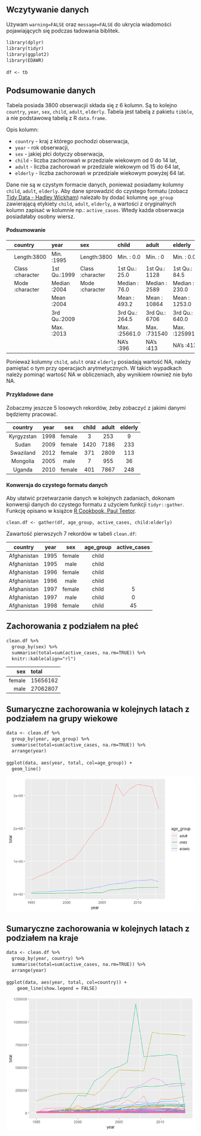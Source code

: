 <!-- [Zadanie](http://www.cs.put.poznan.pl/alabijak/emd/04_Powtarzalne_eksperymenty.html#/37) -->

Wczytywanie danych
------------------

Używam `warning=FALSE` oraz `message=FALSE` do ukrycia wiadomości
pojawiających się podczas ładowania biblitek.

    library(dplyr)
    library(tidyr)
    library(ggplot2)
    library(EDAWR)

    df <- tb

Podsumowanie danych
-------------------

Tabela posiada 3800 obserwacjii składa się z 6 kolumn. Są to kolejno
`country`, `year`, `sex`, `child`, `adult`, `elderly`. Tabela jest
tabelą z pakietu `tibble`, a nie podstawową tabelą z R `data.frame`.

Opis kolumn:

-   `country` - kraj z którego pochodzi obserwacja,
-   `year` - rok obserwacji,
-   `sex` - jakiej płci dotyczy obserwacja,
-   `child` - liczba zachorowań w przedziale wiekowym od 0 do 14 lat,
-   `adult` - liczba zachorowań w przedziale wiekowym od 15 do 64 lat,
-   `elderly` - liczba zachorowań w przedziale wiekowym powyżej 64 lat.

Dane nie są w czystym formacie danych, ponieważ posiadamy kolumny
`child`, `adult`, `elderly`. Aby dane sprowadzić do czystego formatu
(zobacz [Tidy Data - Hadley
Wickham](https://vita.had.co.nz/papers/tidy-data.pdf)) należało by dodać
kolumnę `age_group` zawierającą etykiety `child`, `adult`, `elderly`, a
wartości z oryginalnych kolumn zapisać w kolumnie np.: `active_cases`.
Wtedy każda obserwacja posiadałaby osobny wiersz.

#### Podsumowanie

<table style="width:100%;">
<colgroup>
<col style="width: 3%" />
<col style="width: 17%" />
<col style="width: 13%" />
<col style="width: 17%" />
<col style="width: 16%" />
<col style="width: 15%" />
<col style="width: 17%" />
</colgroup>
<thead>
<tr class="header">
<th style="text-align: left;"></th>
<th style="text-align: left;">country</th>
<th style="text-align: left;">year</th>
<th style="text-align: left;">sex</th>
<th style="text-align: left;">child</th>
<th style="text-align: left;">adult</th>
<th style="text-align: left;">elderly</th>
</tr>
</thead>
<tbody>
<tr class="odd">
<td style="text-align: left;"></td>
<td style="text-align: left;">Length:3800</td>
<td style="text-align: left;">Min. :1995</td>
<td style="text-align: left;">Length:3800</td>
<td style="text-align: left;">Min. : 0.0</td>
<td style="text-align: left;">Min. : 0</td>
<td style="text-align: left;">Min. : 0.0</td>
</tr>
<tr class="even">
<td style="text-align: left;"></td>
<td style="text-align: left;">Class :character</td>
<td style="text-align: left;">1st Qu.:1999</td>
<td style="text-align: left;">Class :character</td>
<td style="text-align: left;">1st Qu.: 25.0</td>
<td style="text-align: left;">1st Qu.: 1128</td>
<td style="text-align: left;">1st Qu.: 84.5</td>
</tr>
<tr class="odd">
<td style="text-align: left;"></td>
<td style="text-align: left;">Mode :character</td>
<td style="text-align: left;">Median :2004</td>
<td style="text-align: left;">Mode :character</td>
<td style="text-align: left;">Median : 76.0</td>
<td style="text-align: left;">Median : 2589</td>
<td style="text-align: left;">Median : 230.0</td>
</tr>
<tr class="even">
<td style="text-align: left;"></td>
<td style="text-align: left;"></td>
<td style="text-align: left;">Mean :2004</td>
<td style="text-align: left;"></td>
<td style="text-align: left;">Mean : 493.2</td>
<td style="text-align: left;">Mean : 10864</td>
<td style="text-align: left;">Mean : 1253.0</td>
</tr>
<tr class="odd">
<td style="text-align: left;"></td>
<td style="text-align: left;"></td>
<td style="text-align: left;">3rd Qu.:2009</td>
<td style="text-align: left;"></td>
<td style="text-align: left;">3rd Qu.: 264.5</td>
<td style="text-align: left;">3rd Qu.: 6706</td>
<td style="text-align: left;">3rd Qu.: 640.0</td>
</tr>
<tr class="even">
<td style="text-align: left;"></td>
<td style="text-align: left;"></td>
<td style="text-align: left;">Max. :2013</td>
<td style="text-align: left;"></td>
<td style="text-align: left;">Max. :25661.0</td>
<td style="text-align: left;">Max. :731540</td>
<td style="text-align: left;">Max. :125991.0</td>
</tr>
<tr class="odd">
<td style="text-align: left;"></td>
<td style="text-align: left;"></td>
<td style="text-align: left;"></td>
<td style="text-align: left;"></td>
<td style="text-align: left;">NA’s :396</td>
<td style="text-align: left;">NA’s :413</td>
<td style="text-align: left;">NA’s :413</td>
</tr>
</tbody>
</table>

Ponieważ kolumny `child`, `adult` oraz `elderly` posiadają wartość NA,
należy pamiętać o tym przy operacjach arytmetycznych. W takich wypadkach
należy pominąć wartość NA w obliczeniach, aby wynikiem również nie było
NA.

#### Przykładowe dane

Zobaczmy jeszcze 5 losowych rekordów, żeby zobaczyć z jakimi danymi
będziemy pracować.

<table>
<thead>
<tr class="header">
<th style="text-align: center;">country</th>
<th style="text-align: center;">year</th>
<th style="text-align: center;">sex</th>
<th style="text-align: center;">child</th>
<th style="text-align: center;">adult</th>
<th style="text-align: center;">elderly</th>
</tr>
</thead>
<tbody>
<tr class="odd">
<td style="text-align: center;">Kyrgyzstan</td>
<td style="text-align: center;">1998</td>
<td style="text-align: center;">female</td>
<td style="text-align: center;">3</td>
<td style="text-align: center;">253</td>
<td style="text-align: center;">9</td>
</tr>
<tr class="even">
<td style="text-align: center;">Sudan</td>
<td style="text-align: center;">2009</td>
<td style="text-align: center;">female</td>
<td style="text-align: center;">1420</td>
<td style="text-align: center;">7186</td>
<td style="text-align: center;">233</td>
</tr>
<tr class="odd">
<td style="text-align: center;">Swaziland</td>
<td style="text-align: center;">2012</td>
<td style="text-align: center;">female</td>
<td style="text-align: center;">371</td>
<td style="text-align: center;">2809</td>
<td style="text-align: center;">113</td>
</tr>
<tr class="even">
<td style="text-align: center;">Mongolia</td>
<td style="text-align: center;">2005</td>
<td style="text-align: center;">male</td>
<td style="text-align: center;">7</td>
<td style="text-align: center;">955</td>
<td style="text-align: center;">36</td>
</tr>
<tr class="odd">
<td style="text-align: center;">Uganda</td>
<td style="text-align: center;">2010</td>
<td style="text-align: center;">female</td>
<td style="text-align: center;">401</td>
<td style="text-align: center;">7867</td>
<td style="text-align: center;">248</td>
</tr>
</tbody>
</table>

#### Konwersja do czystego formatu danych

Aby ułatwić przetwarzanie danych w kolejnych zadaniach, dokonam
konwersji danych do czystego formatu z użyciem funkcji `tidyr::gather`.
Funkcję opisano w książce [R Cookbook, Paul
Teetor](http://www.cookbook-r.com/Manipulating_data/Converting_data_between_wide_and_long_format/).

    clean.df <- gather(df, age_group, active_cases, child:elderly)

Zawartość pierwszych 7 rekordów w tabeli `clean.df`:

<table>
<thead>
<tr class="header">
<th style="text-align: center;">country</th>
<th style="text-align: center;">year</th>
<th style="text-align: center;">sex</th>
<th style="text-align: center;">age_group</th>
<th style="text-align: center;">active_cases</th>
</tr>
</thead>
<tbody>
<tr class="odd">
<td style="text-align: center;">Afghanistan</td>
<td style="text-align: center;">1995</td>
<td style="text-align: center;">female</td>
<td style="text-align: center;">child</td>
<td style="text-align: center;"></td>
</tr>
<tr class="even">
<td style="text-align: center;">Afghanistan</td>
<td style="text-align: center;">1995</td>
<td style="text-align: center;">male</td>
<td style="text-align: center;">child</td>
<td style="text-align: center;"></td>
</tr>
<tr class="odd">
<td style="text-align: center;">Afghanistan</td>
<td style="text-align: center;">1996</td>
<td style="text-align: center;">female</td>
<td style="text-align: center;">child</td>
<td style="text-align: center;"></td>
</tr>
<tr class="even">
<td style="text-align: center;">Afghanistan</td>
<td style="text-align: center;">1996</td>
<td style="text-align: center;">male</td>
<td style="text-align: center;">child</td>
<td style="text-align: center;"></td>
</tr>
<tr class="odd">
<td style="text-align: center;">Afghanistan</td>
<td style="text-align: center;">1997</td>
<td style="text-align: center;">female</td>
<td style="text-align: center;">child</td>
<td style="text-align: center;">5</td>
</tr>
<tr class="even">
<td style="text-align: center;">Afghanistan</td>
<td style="text-align: center;">1997</td>
<td style="text-align: center;">male</td>
<td style="text-align: center;">child</td>
<td style="text-align: center;">0</td>
</tr>
<tr class="odd">
<td style="text-align: center;">Afghanistan</td>
<td style="text-align: center;">1998</td>
<td style="text-align: center;">female</td>
<td style="text-align: center;">child</td>
<td style="text-align: center;">45</td>
</tr>
</tbody>
</table>

Zachorowania z podziałem na płeć
--------------------------------

    clean.df %>%
      group_by(sex) %>%
      summarise(total=sum(active_cases, na.rm=TRUE)) %>%
      knitr::kable(align="rl")

<table>
<thead>
<tr class="header">
<th style="text-align: right;">sex</th>
<th style="text-align: left;">total</th>
</tr>
</thead>
<tbody>
<tr class="odd">
<td style="text-align: right;">female</td>
<td style="text-align: left;">15656162</td>
</tr>
<tr class="even">
<td style="text-align: right;">male</td>
<td style="text-align: left;">27062807</td>
</tr>
</tbody>
</table>

Sumaryczne zachorowania w kolejnych latach z podziałem na grupy wiekowe
-----------------------------------------------------------------------

    data <- clean.df %>%
      group_by(year, age_group) %>%
      summarise(total=sum(active_cases, na.rm=TRUE)) %>%
      arrange(year)

    ggplot(data, aes(year, total, col=age_group)) +
      geom_line()

![](ex1_files/figure-markdown_strict/ex1_plot_by_age-1.png)

Sumaryczne zachorowania w kolejnych latach z podziałem na kraje
---------------------------------------------------------------

    data <- clean.df %>%
      group_by(year, country) %>%
      summarise(total=sum(active_cases, na.rm=TRUE)) %>%
      arrange(year)

    ggplot(data, aes(year, total, col=country)) +
        geom_line(show.legend = FALSE)

![](ex1_files/figure-markdown_strict/ex1_plot_by_country-1.png)
